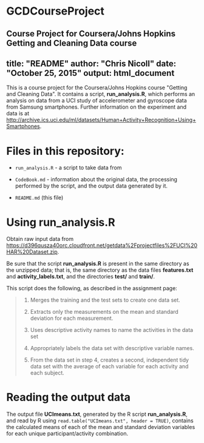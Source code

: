 # GCDCourseProject
Course Project for Coursera/Johns Hopkins Getting and Cleaning Data course
---
title: "README"
author: "Chris Nicoll"
date: "October 25, 2015"
output: html_document
---
This is a course project for the Coursera/Johns Hopkins course "Getting and Cleaning Data". It contains a script, **run_analysis.R**, which performs an analysis on data from a UCI study of accelerometer and gyroscope data from Samsung smartphones. Further information on the experiment and data is at <http://archive.ics.uci.edu/ml/datasets/Human+Activity+Recognition+Using+Smartphones>.

# Files in this repository:

* ```run_analysis.R``` - a script to take data from 

* ```CodeBook.md``` - information about the original data, the processing performed by the script, and the output data generated by it.

* ```README.md``` (this file)

# Using **run_analysis.R**

Obtain raw input data from
<https://d396qusza40orc.cloudfront.net/getdata%2Fprojectfiles%2FUCI%20HAR%20Dataset.zip>.

Be sure that the script **run_analysis.R** is present in the same directory as the unzipped data; that is, the same directory as the data files **features.txt** and **activity\_labels.txt**, and the directories **test/** and **train/**.

This script does the following, as described in the assignment page:

> 1. Merges the training and the test sets to create one data set.
>
> 2. Extracts only the measurements on the mean and standard deviation for each measurement. 
>
> 3. Uses descriptive activity names to name the activities in the data set
>
> 4. Appropriately labels the data set with descriptive variable names. 
>
> 5. From the data set in step 4, creates a second, independent tidy data set with the average of each variable for each activity  and each subject.

# Reading the output data

The output file **UCImeans.txt**, generated by the R script **run_analysis.R**, and read by R using ```read.table("UCImeans.txt", header = TRUE)```, contains the calculated means of each of the mean and standard deviation variables for each unique participant/activity combination.
